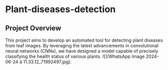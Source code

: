 # Plant-diseases-detection
## Project Overview
This project aims to develop an automated tool for detecting plant diseases from leaf images. By leveraging the latest advancements in convolutional neural networks (CNNs), we have designed a model capable of precisely classifying the health status of various plants.
![](WhatsApp Image 2024-06-24 à 11.33.12_71992497.jpg).



